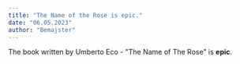 ```yaml
---
title: "The Name of the Rose is epic."
date: "06.05.2023"
author: "Bemajster"
---
```


The book written by Umberto Eco - "The Name of The Rose" is **epic**.
